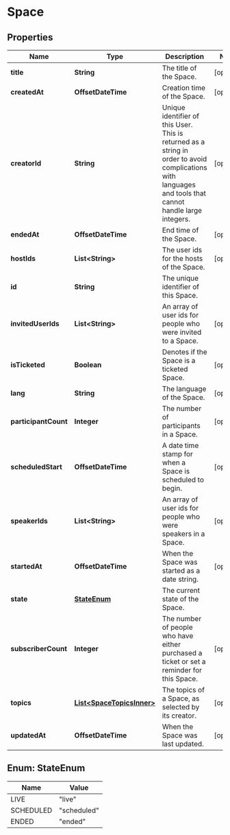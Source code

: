 

# Space



## Properties

| Name | Type | Description | Notes |
|------------ | ------------- | ------------- | -------------|
|**title** | **String** | The title of the Space. |  [optional] |
|**createdAt** | **OffsetDateTime** | Creation time of the Space. |  [optional] |
|**creatorId** | **String** | Unique identifier of this User. This is returned as a string in order to avoid complications with languages and tools that cannot handle large integers. |  [optional] |
|**endedAt** | **OffsetDateTime** | End time of the Space. |  [optional] |
|**hostIds** | **List&lt;String&gt;** | The user ids for the hosts of the Space. |  [optional] |
|**id** | **String** | The unique identifier of this Space. |  |
|**invitedUserIds** | **List&lt;String&gt;** | An array of user ids for people who were invited to a Space. |  [optional] |
|**isTicketed** | **Boolean** | Denotes if the Space is a ticketed Space. |  [optional] |
|**lang** | **String** | The language of the Space. |  [optional] |
|**participantCount** | **Integer** | The number of participants in a Space. |  [optional] |
|**scheduledStart** | **OffsetDateTime** | A date time stamp for when a Space is scheduled to begin. |  [optional] |
|**speakerIds** | **List&lt;String&gt;** | An array of user ids for people who were speakers in a Space. |  [optional] |
|**startedAt** | **OffsetDateTime** | When the Space was started as a date string. |  [optional] |
|**state** | [**StateEnum**](#StateEnum) | The current state of the Space. |  |
|**subscriberCount** | **Integer** | The number of people who have either purchased a ticket or set a reminder for this Space. |  [optional] |
|**topics** | [**List&lt;SpaceTopicsInner&gt;**](SpaceTopicsInner.md) | The topics of a Space, as selected by its creator. |  [optional] |
|**updatedAt** | **OffsetDateTime** | When the Space was last updated. |  [optional] |



## Enum: StateEnum

| Name | Value |
|---- | -----|
| LIVE | &quot;live&quot; |
| SCHEDULED | &quot;scheduled&quot; |
| ENDED | &quot;ended&quot; |



